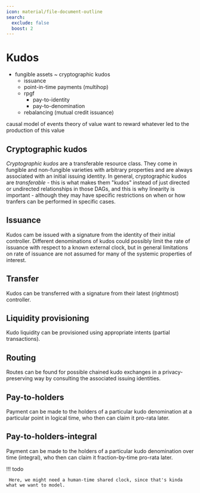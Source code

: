 ```yaml
---
icon: material/file-document-outline
search:
  exclude: false
  boost: 2
---
```


# Kudos

- fungible assets ~ cryptographic kudos
	- issuance
	- point-in-time payments (multihop)
	- rpgf
		- pay-to-identity
		- pay-to-denomination
	- rebalancing (mutual credit issuance)

causal model of events
theory of value
want to reward whatever led to the production of this value

## Cryptographic kudos

_Cryptographic kudos_ are a transferable resource class. They come in fungible and non-fungible varieties with arbitrary properties and are always associated with an initial issuing identity. In general, cryptographic kudos are _transferable_ - this is what makes them "kudos" instead of just directed or undirected relationships in those DAGs, and this is why linearity is important - although they may have specific restrictions on when or how tranfers can be performed in specific cases.

## Issuance

Kudos cam be issued with a signature from the identity of their initial controller. Different denominations of kudos could possibly limit the rate of issuance with respect to a known external clock, but in general limitations on rate of issuance are not assumed for many of the systemic properties of interest.

## Transfer

Kudos can be transferred with a signature from their latest (rightmost) controller.

## Liquidity provisioning

Kudo liquidity can be provisioned using appropriate intents (partial transactions).

## Routing

Routes can be found for possible chained kudo exchanges in a privacy-preserving way by consulting the associated issuing identities.

## Pay-to-holders

Payment can be made to the holders of a particular kudo denomination at a particular point in logical time, who then can claim it pro-rata later.

## Pay-to-holders-integral

Payment can be made to the holders of a particular kudo denomination over time (integral), who then can claim it fraction-by-time pro-rata later.

!!! todo

     Here, we might need a human-time shared clock, since that's kinda what we want to model.
